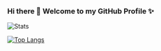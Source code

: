 ### Hi there 👋 Welcome to my GitHub Profile ✨

![Stats](https://github-readme-stats.vercel.app/api?username=junh-ki&count_private=true&show_icons=true&hide_rank=true&hide_title=true)

[![Top Langs](https://github-readme-stats.vercel.app/api/top-langs/?username=junh-ki)](https://github.com/junh-ki/junh-ki)
